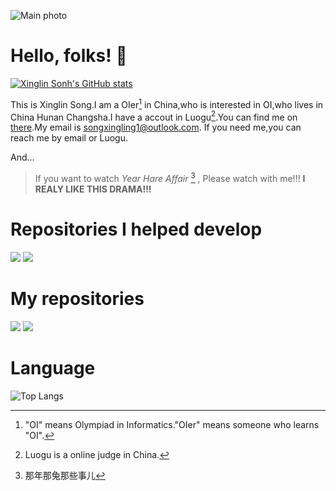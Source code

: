 ![Main photo](https://cdn.jsdelivr.net/gh/songxingling1/songxingling1@master/ajvy7gb5.png)

# Hello, folks! :wave:
[![Xinglin Sonh's GitHub stats](https://github-readme-stats.vercel.app/api?username=songxingling1&show_icons=true&theme=onedark&rank_icon=github)](https://github.com/songxingling1)

This is Xinglin Song.I am a OIer[^1] in China,who is interested in OI,who lives in China Hunan Changsha.I have a accout in Luogu[^2].You can find me on [there](https://www.luogu.com.cn/user/935377).My email is songxingling1@outlook.com. If you need me,you can reach me by email or Luogu.

And...

> If you want to watch _Year Hare Affair_ [^3] , Please watch with me!!! **I REALY LIKE THIS DRAMA!!!**

# Repositories I helped develop
[![](https://github-readme-stats.vercel.app/api/pin/?username=Ikaleio&repo=argon-luogu&theme=onedark&show_owner=true&description_lines_count=2)](https://github.com/Ikaleio/argon-luogu)
[![](https://github-readme-stats.vercel.app/api/pin/?username=songxingling1&repo=rime-config&theme=onedark&show_owner=true&description_lines_count=2)](https://github.com/songxingling1/rime-config)

# My repositories
[![](https://github-readme-stats.vercel.app/api/pin/?username=songxingling1&repo=tempermonkey_luogu_popwindow&theme=onedark&description_lines_count=2)](https://github.com/songxingling1/tempermonkey_luogu_popwindow)
[![](https://github-readme-stats.vercel.app/api/pin/?username=songxingling1&repo=Sudoku&theme=onedark&description_lines_count=2)](https://github.com/songxingling1/Sudoku)

# Language
![Top Langs](https://github-readme-stats.vercel.app/api/top-langs/?username=songxingling1&theme=onedark)
[^1]:"OI" means Olympiad in Informatics."OIer" means someone who learns "OI".
[^2]:Luogu is a online judge in China.
[^3]:那年那兔那些事儿
<!---
songxingling1/songxingling1 is a ✨ special ✨ repository because its `README.md` (this file) appears on your GitHub profile.
You can click the Preview link to take a look at your changes.
--->
